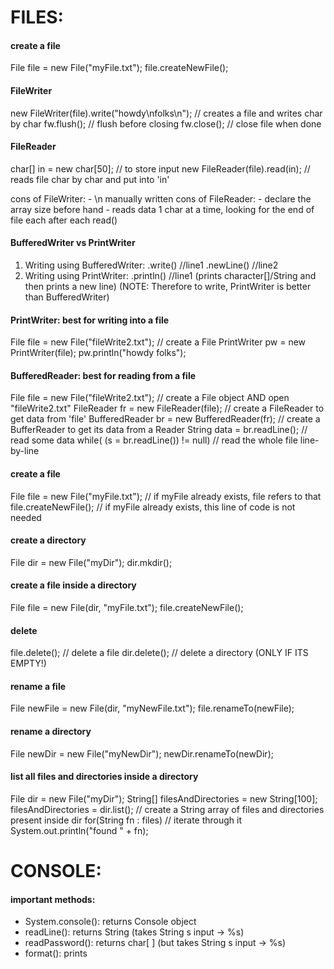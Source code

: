 # FILES:

#### create a file
File file = new File("myFile.txt");
file.createNewFile();

#### FileWriter
new FileWriter(file).write("howdy\nfolks\n");	// creates a file and writes char by char
fw.flush(); 					// flush before closing
fw.close();					// close file when done

#### FileReader
char[] in = new char[50]; 			// to store input
new FileReader(file).read(in);			// reads file char by char and put into 'in'

cons of FileWriter:
	- \n manually written
cons of FileReader:
	- declare the array size before hand
	- reads data 1 char at a time, looking for the end of file each after each read()

#### BufferedWriter vs PrintWriter
1. Writing using BufferedWriter:
	.write()				//line1
	.newLine()				//line2
2. Writing using PrintWriter:
	.println()				//line1 (prints character[]/String and then prints a new line)
(NOTE: Therefore to write, PrintWriter is better than BufferedWriter)

#### PrintWriter: best for writing into a file
File file = new File("fileWrite2.txt"); 	// create a File
PrintWriter pw = new PrintWriter(file);
pw.println("howdy folks");

#### BufferedReader: best for reading from a file
File file = new File("fileWrite2.txt"); 	// create a File object AND open "fileWrite2.txt"
FileReader fr = new FileReader(file); 		// create a FileReader to get data from 'file'
BufferedReader br = new BufferedReader(fr); 	// create a BufferReader to get its data from a Reader
String data = br.readLine();			// read some data
while( (s = br.readLine()) != null)		// read the whole file line-by-line

#### create a file
File file = new File("myFile.txt");		// if myFile already exists, file refers to that
file.createNewFile();				// if myFile already exists, this line of code is not needed

#### create a directory
File dir = new File("myDir");
dir.mkdir();

#### create a file inside a directory
File file = new File(dir, "myFile.txt");
file.createNewFile();

#### delete
file.delete();					// delete a file
dir.delete();					// delete a directory (ONLY IF ITS EMPTY!)

#### rename a file
File newFile = new File(dir, "myNewFile.txt");
file.renameTo(newFile);

#### rename a directory
File newDir = new File("myNewDir");
newDir.renameTo(newDir);

#### list all files and directories inside a directory
File dir = new File("myDir");
String[] filesAndDirectories = new String[100];
filesAndDirectories = dir.list();		// create a String array of files and directories present inside dir
for(String fn : files) 				// iterate through it
  System.out.println("found " + fn);


# CONSOLE:

#### important methods:
 - System.console(): 	returns Console object
 - readLine(): 		returns String	(takes String s input -> %s)
 - readPassword(): 	returns char[ ] (but takes String s input -> %s)
 - format(): 		prints 
